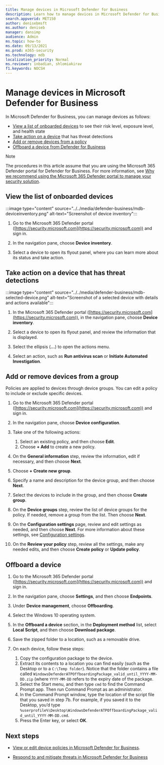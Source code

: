 ```yaml
---
title: Manage devices in Microsoft Defender for Business
description: Learn how to manage devices in Microsoft Defender for Business
search.appverid: MET150
author: denisebmsft
ms.author: deniseb
manager: dansimp 
audience: Admin
ms.topic: how-to
ms.date: 09/13/2021
ms.prod: m365-security
ms.technology: mdb
localization_priority: Normal
ms.reviewer: inbadian, shlomiakirav
f1.keywords: NOCSH 
---
```


# Manage devices in Microsoft Defender for Business

In Microsoft Defender for Business, you can manage devices as follows:

- [View a list of onboarded devices](#view-the-list-of-onboarded-devices) to see their risk level, exposure level, and health state
- [Take action on a device](#take-action-on-a-device-that-has-threat-detections) that has threat detections
- [Add or remove devices from a policy](#add-or-remove-devices-from-a-group)
- [Offboard a device from Defender for Business](#offboard-a-device)

> [!NOTE]
> The procedures in this article assume that you are using the Microsoft 365 Defender portal for Defender for Business. For more information, see [Why we recommend using the Microsoft 365 Defender portal to manage your security solution](mdb-choose-portal.md#why-we-recommend-using-the-microsoft-365-defender-portal-to-manage-your-security-solution).

## View the list of onboarded devices

:::image type="content" source="../../media/defender-business/mdb-deviceinventory.png" alt-text="Screenshot of device inventory":::

1. Go to the Microsoft 365 Defender portal ([https://security.microsoft.com](https://security.microsoft.com)) and sign in.

2. In the navigation pane, choose **Device inventory**.

3. Select a device to open its flyout panel, where you can learn more about its status and take action. 


## Take action on a device that has threat detections

:::image type="content" source="../../media/defender-business/mdb-selected-device.png" alt-text="Screenshot of a selected device with details and actions available":::

1. In the Microsoft 365 Defender portal ([https://security.microsoft.com](https://security.microsoft.com)), in the navigation pane, choose **Device inventory**. 

2. Select a device to open its flyout panel, and review the information that is displayed.

3. Select the ellipsis (**...**) to open the actions menu. 

4. Select an action, such as **Run antivirus scan** or **Initiate Automated Investigation**. 

## Add or remove devices from a group

Policies are applied to devices through device groups. You can edit a policy to include or exclude specific devices.

1. Go to the Microsoft 365 Defender portal ([https://security.microsoft.com](https://security.microsoft.com)) and sign in.

2. In the navigation pane, choose **Device configuration**. 

3. Take one of the following actions:

   1. Select an existing policy, and then choose **Edit**.
   2. Choose **+ Add** to create a new policy.

4. On the **General information** step, review the information, edit if necessary, and then choose **Next**.

5. Choose **+ Create new group**. 

6. Specify a name and description for the device group, and then choose **Next**.

7. Select the devices to include in the group, and then choose **Create group**.

8. On the **Device groups** step, review the list of device groups for the policy. If needed, remove a group from the list. Then choose **Next**.

9. On the **Configuration settings** page, review and edit settings as needed, and then choose **Next**. For more information about these settings, see [Configuration settings](mdb-configuration-settings.md#configuration-settings-in-microsoft-defender-for-business).

10. On the **Review your policy** step, review all the settings, make any needed edits, and then choose **Create policy** or **Update policy**.

## Offboard a device

1. Go to the Microsoft 365 Defender portal ([https://security.microsoft.com](https://security.microsoft.com)) and sign in.

2. In the navigation pane, choose **Settings**, and then choose **Endpoints**.

3. Under **Device management**, choose **Offboarding**.

4. Select the Windows 10 operating system.

5. In the **Offboard a device** section, in the **Deployment method** list, select **Local Script**, and then choose **Download package**.

6. Save the zipped folder to a location, such as a removable drive.

7. On each device, follow these steps: 

   1. Copy the configuration package to the device.
   2. Extract its contents to a location you can find easily (such as the Desktop or to a `C:\Temp folder`). Notice that the folder contains a file called `WindowsDefenderATPOffboardingPackage_valid_until_YYYY-MM-DD.zip` (where `YYYY-MM-DD` refers to the expiry date of the package.
   3. Select the Start menu, and then type `cmd` to find the Command Prompt app. Then run Command Prompt as an administrator.
   4. In the Command Prompt window, type the location of the script file that you saved in step 7b. For example, if you saved it to the Desktop, you’d type `%userprofile%\Desktop\WindowsDefenderATPOffboardingPackage_valid_until_YYYY-MM-DD.cmd`.
   5. Press the Enter key, or select **OK**.

## Next steps

- [View or edit device policies in Microsoft Defender for Business](mdb-view-edit-device-policies.md).

- [Respond to and mitigate threats in Microsoft Defender for Business](mdb-respond-mitigate-threats.md)